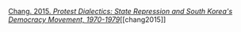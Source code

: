 [Chang. 2015. *Protest Dialectics: State Repression and South Korea's Democracy Movement, 1970-1979*](zotero://select/items/1_DJHNSQU5)[[chang2015]]